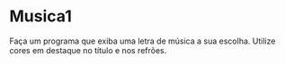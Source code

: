 # Musica1
Faça um programa que exiba uma letra de música a sua escolha. Utilize cores em destaque no título e nos refrões.
